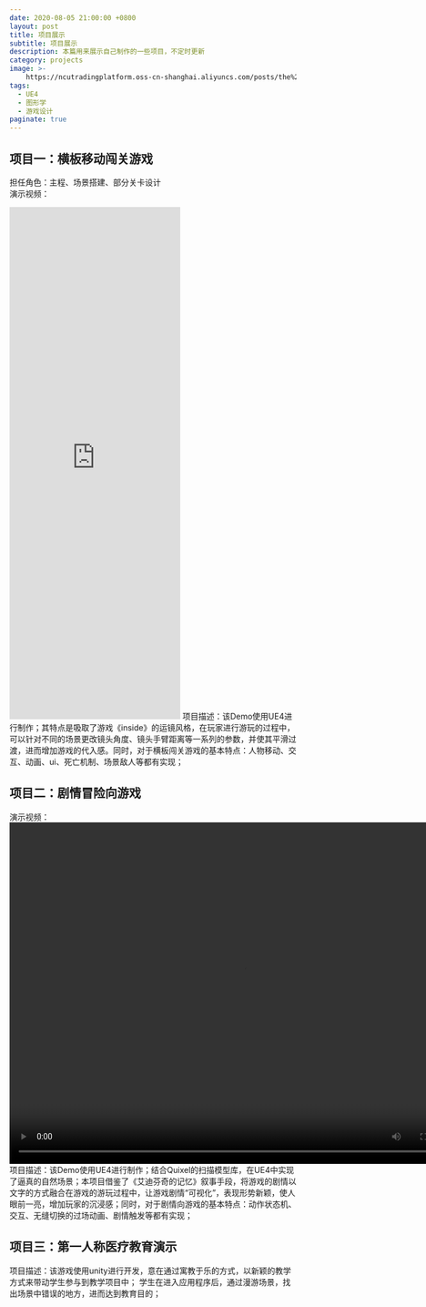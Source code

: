 ```yaml
---
date: 2020-08-05 21:00:00 +0800
layout: post
title: 项目展示
subtitle: 项目展示
description: 本篇用来展示自己制作的一些项目，不定时更新
category: projects
image: >-
    https://ncutradingplatform.oss-cn-shanghai.aliyuncs.com/posts/the%20last%20of%20us%202.png
tags:
  - UE4
  - 图形学
  - 游戏设计
paginate: true
---
```


## 项目一：横板移动闯关游戏
担任角色：主程、场景搭建、部分关卡设计 <br>
演示视频：
<iframe frameborder="0" src="https://v.qq.com/txp/iframe/player.html?vid=c3126qce6a3" allowFullScreen="true" height=900px></iframe>
项目描述：该Demo使用UE4进行制作；其特点是吸取了游戏《inside》的运镜风格，在玩家进行游玩的过程中，可以针对不同的场景更改镜头角度、镜头手臂距离等一系列的参数，并使其平滑过渡，进而增加游戏的代入感。同时，对于横板闯关游戏的基本特点：人物移动、交互、动画、ui、死亡机制、场景敌人等都有实现；

## 项目二：剧情冒险向游戏
演示视频：
<video src="https://ncutradingplatform.oss-cn-shanghai.aliyuncs.com/video/gameDemo2.mp4" width="800px" height="600px" controls="controls"></video>
项目描述：该Demo使用UE4进行制作；结合Quixel的扫描模型库，在UE4中实现了逼真的自然场景；本项目借鉴了《艾迪芬奇的记忆》叙事手段，将游戏的剧情以文字的方式融合在游戏的游玩过程中，让游戏剧情“可视化”，表现形势新颖，使人眼前一亮，增加玩家的沉浸感；同时，对于剧情向游戏的基本特点：动作状态机、交互、无缝切换的过场动画、剧情触发等都有实现；


## 项目三：第一人称医疗教育演示
项目描述：该游戏使用unity进行开发，意在通过寓教于乐的方式，以新颖的教学方式来带动学生参与到教学项目中；
学生在进入应用程序后，通过漫游场景，找出场景中错误的地方，进而达到教育目的；
